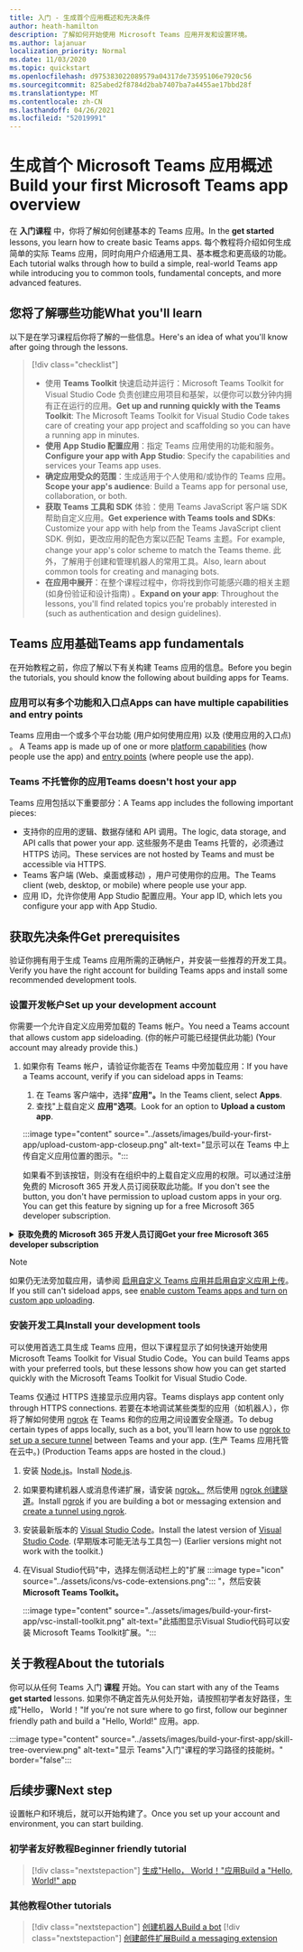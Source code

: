 ```yaml
---
title: 入门 - 生成首个应用概述和先决条件
author: heath-hamilton
description: 了解如何开始使用 Microsoft Teams 应用开发和设置环境。
ms.author: lajanuar
localization_priority: Normal
ms.date: 11/03/2020
ms.topic: quickstart
ms.openlocfilehash: d975383022089579a04317de73595106e7920c56
ms.sourcegitcommit: 825abed2f8784d2bab7407ba7a4455ae17bbd28f
ms.translationtype: MT
ms.contentlocale: zh-CN
ms.lasthandoff: 04/26/2021
ms.locfileid: "52019991"
---
```

# <a name="build-your-first-microsoft-teams-app-overview"></a><span data-ttu-id="06f01-103">生成首个 Microsoft Teams 应用概述</span><span class="sxs-lookup"><span data-stu-id="06f01-103">Build your first Microsoft Teams app overview</span></span>

<span data-ttu-id="06f01-104">在 **入门课程** 中，你将了解如何创建基本的 Teams 应用。</span><span class="sxs-lookup"><span data-stu-id="06f01-104">In the **get started** lessons, you learn how to create basic Teams apps.</span></span> <span data-ttu-id="06f01-105">每个教程将介绍如何生成简单的实际 Teams 应用，同时向用户介绍通用工具、基本概念和更高级的功能。</span><span class="sxs-lookup"><span data-stu-id="06f01-105">Each tutorial walks through how to build a simple, real-world Teams app while introducing you to common tools, fundamental concepts, and more advanced features.</span></span>

## <a name="what-youll-learn"></a><span data-ttu-id="06f01-106">您将了解哪些功能</span><span class="sxs-lookup"><span data-stu-id="06f01-106">What you'll learn</span></span>

<span data-ttu-id="06f01-107">以下是在学习课程后你将了解的一些信息。</span><span class="sxs-lookup"><span data-stu-id="06f01-107">Here's an idea of what you'll know after going through the lessons.</span></span>

> [!div class="checklist"]
  >
  > * <span data-ttu-id="06f01-108">使用 **Teams Toolkit** 快速启动并运行：Microsoft Teams Toolkit for Visual Studio Code 负责创建应用项目和基架，以便你可以数分钟内拥有正在运行的应用。</span><span class="sxs-lookup"><span data-stu-id="06f01-108">**Get up and running quickly with the Teams Toolkit**: The Microsoft Teams Toolkit for Visual Studio Code takes care of creating your app project and scaffolding so you can have a running app in minutes.</span></span>
  > * <span data-ttu-id="06f01-109">**使用 App Studio 配置应用**：指定 Teams 应用使用的功能和服务。</span><span class="sxs-lookup"><span data-stu-id="06f01-109">**Configure your app with App Studio**: Specify the capabilities and services your Teams app uses.</span></span>
  > * <span data-ttu-id="06f01-110">**确定应用受众的范围**：生成适用于个人使用和/或协作的 Teams 应用。</span><span class="sxs-lookup"><span data-stu-id="06f01-110">**Scope your app's audience**: Build a Teams app for personal use, collaboration, or both.</span></span>
> * <span data-ttu-id="06f01-111">**获取 Teams 工具和 SDK** 体验：使用 Teams JavaScript 客户端 SDK 帮助自定义应用。</span><span class="sxs-lookup"><span data-stu-id="06f01-111">**Get experience with Teams tools and SDKs**: Customize your app with help from the Teams JavaScript client SDK.</span></span> <span data-ttu-id="06f01-112">例如，更改应用的配色方案以匹配 Teams 主题。</span><span class="sxs-lookup"><span data-stu-id="06f01-112">For example, change your app's color scheme to match the Teams theme.</span></span> <span data-ttu-id="06f01-113">此外，了解用于创建和管理机器人的常用工具。</span><span class="sxs-lookup"><span data-stu-id="06f01-113">Also, learn about common tools for creating and managing bots.</span></span>
  > * <span data-ttu-id="06f01-114">**在应用中展开**：在整个课程过程中，你将找到你可能感兴趣的相关主题 (如身份验证和设计指南) 。</span><span class="sxs-lookup"><span data-stu-id="06f01-114">**Expand on your app**: Throughout the lessons, you'll find related topics you're probably interested in (such as authentication and design guidelines).</span></span>

## <a name="teams-app-fundamentals"></a><span data-ttu-id="06f01-115">Teams 应用基础</span><span class="sxs-lookup"><span data-stu-id="06f01-115">Teams app fundamentals</span></span>

<span data-ttu-id="06f01-116">在开始教程之前，你应了解以下有关构建 Teams 应用的信息。</span><span class="sxs-lookup"><span data-stu-id="06f01-116">Before you begin the tutorials, you should know the following about building apps for Teams.</span></span>

### <a name="apps-can-have-multiple-capabilities-and-entry-points"></a><span data-ttu-id="06f01-117">应用可以有多个功能和入口点</span><span class="sxs-lookup"><span data-stu-id="06f01-117">Apps can have multiple capabilities and entry points</span></span>

<span data-ttu-id="06f01-118">Teams 应用由一个或多个平台功能 (用户[](../concepts/capabilities-overview.md)如何使用应用) 以及 (使用应用的入口点) 。 [](../concepts/extensibility-points.md)</span><span class="sxs-lookup"><span data-stu-id="06f01-118">A Teams app is made up of one or more [platform capabilities](../concepts/capabilities-overview.md) (how people use the app) and [entry points](../concepts/extensibility-points.md) (where people use the app).</span></span>

### <a name="teams-doesnt-host-your-app"></a><span data-ttu-id="06f01-119">Teams 不托管你的应用</span><span class="sxs-lookup"><span data-stu-id="06f01-119">Teams doesn't host your app</span></span>

<span data-ttu-id="06f01-120">Teams 应用包括以下重要部分：</span><span class="sxs-lookup"><span data-stu-id="06f01-120">A Teams app includes the following important pieces:</span></span>

* <span data-ttu-id="06f01-121">支持你的应用的逻辑、数据存储和 API 调用。</span><span class="sxs-lookup"><span data-stu-id="06f01-121">The logic, data storage, and API calls that power your app.</span></span> <span data-ttu-id="06f01-122">这些服务不是由 Teams 托管的，必须通过 HTTPS 访问。</span><span class="sxs-lookup"><span data-stu-id="06f01-122">These services are not hosted by Teams and must be accessible via HTTPS.</span></span>
* <span data-ttu-id="06f01-123">Teams 客户端 (Web、桌面或移动) ，用户可使用你的应用。</span><span class="sxs-lookup"><span data-stu-id="06f01-123">The Teams client (web, desktop, or mobile) where people use your app.</span></span>
* <span data-ttu-id="06f01-124">应用 ID，允许你使用 App Studio 配置应用。</span><span class="sxs-lookup"><span data-stu-id="06f01-124">Your app ID, which lets you configure your app with App Studio.</span></span>

## <a name="get-prerequisites"></a><span data-ttu-id="06f01-125">获取先决条件</span><span class="sxs-lookup"><span data-stu-id="06f01-125">Get prerequisites</span></span>

<span data-ttu-id="06f01-126">验证你拥有用于生成 Teams 应用所需的正确帐户，并安装一些推荐的开发工具。</span><span class="sxs-lookup"><span data-stu-id="06f01-126">Verify you have the right account for building Teams apps and install some recommended development tools.</span></span>

### <a name="set-up-your-development-account"></a><span data-ttu-id="06f01-127">设置开发帐户</span><span class="sxs-lookup"><span data-stu-id="06f01-127">Set up your development account</span></span>

<span data-ttu-id="06f01-128">你需要一个允许自定义应用旁加载的 Teams 帐户。</span><span class="sxs-lookup"><span data-stu-id="06f01-128">You need a Teams account that allows custom app sideloading.</span></span> <span data-ttu-id="06f01-129"> (你的帐户可能已经提供此功能) </span><span class="sxs-lookup"><span data-stu-id="06f01-129">(Your account may already provide this.)</span></span>

1. <span data-ttu-id="06f01-130">如果你有 Teams 帐户，请验证你能否在 Teams 中旁加载应用：</span><span class="sxs-lookup"><span data-stu-id="06f01-130">If you have a Teams account, verify if you can sideload apps in Teams:</span></span>
    1. <span data-ttu-id="06f01-131">在 Teams 客户端中，选择"**应用"。**</span><span class="sxs-lookup"><span data-stu-id="06f01-131">In the Teams client, select **Apps**.</span></span>
    1. <span data-ttu-id="06f01-132">查找"上载自定义 **应用"选项**。</span><span class="sxs-lookup"><span data-stu-id="06f01-132">Look for an option to **Upload a custom app**.</span></span>

    :::image type="content" source="../assets/images/build-your-first-app/upload-custom-app-closeup.png" alt-text="显示可以在 Teams 中上传自定义应用位置的图示。":::
    
    <span data-ttu-id="06f01-134">如果看不到该按钮，则没有在组织中的上载自定义应用的权限。可以通过注册免费的 Microsoft 365 开发人员订阅获取此功能。</span><span class="sxs-lookup"><span data-stu-id="06f01-134">If you don't see the button, you don't have permission to upload custom apps in your org. You can get this feature by signing up for a free Microsoft 365 developer subscription.</span></span>

<!-- markdownlint-disable MD033 -->
<details>

<summary><span data-ttu-id="06f01-135"><b>获取免费的 Microsoft 365 开发人员订阅</b></span><span class="sxs-lookup"><span data-stu-id="06f01-135"><b>Get your free Microsoft 365 developer subscription</b></span></span></summary>

<span data-ttu-id="06f01-136">可以通过加入 Microsoft 365 开发人员计划获取允许应用旁加载的免费 Teams 测试帐户。</span><span class="sxs-lookup"><span data-stu-id="06f01-136">You can get a free Teams test account that allows app sideloading by joining the Microsoft 365 developer program.</span></span> <span data-ttu-id="06f01-137"> (注册过程大约需要两分钟) </span><span class="sxs-lookup"><span data-stu-id="06f01-137">(The registration process takes approximately two minutes.)</span></span>

1. <span data-ttu-id="06f01-138">转到 [Microsoft 365 开发人员计划](https://developer.microsoft.com/microsoft-365/dev-program)。</span><span class="sxs-lookup"><span data-stu-id="06f01-138">Go to the [Microsoft 365 developer program](https://developer.microsoft.com/microsoft-365/dev-program).</span></span>
1. <span data-ttu-id="06f01-139">选择 **立即加入** 并按照屏幕上的说明进行操作。</span><span class="sxs-lookup"><span data-stu-id="06f01-139">Select **Join Now** and follow the onscreen instructions.</span></span>
1. <span data-ttu-id="06f01-140">当你进入欢迎屏幕时，选择 **"设置 E5 订阅"。**</span><span class="sxs-lookup"><span data-stu-id="06f01-140">When you get to the welcome screen, select **Set up E5 subscription**.</span></span>
1. <span data-ttu-id="06f01-141">设置管理员帐户。</span><span class="sxs-lookup"><span data-stu-id="06f01-141">Set up your administrator account.</span></span> <span data-ttu-id="06f01-142">完成后，你应该会看到如下所示的屏幕。</span><span class="sxs-lookup"><span data-stu-id="06f01-142">Once you finish, you should see a screen like this.</span></span>
:::image type="content" source="../assets/images/build-your-first-app/dev-program-subscription.png" alt-text="注册 Microsoft 365 开发人员计划后看到的示例。":::
1. <span data-ttu-id="06f01-144">使用刚设置的管理员帐户登录 Teams。</span><span class="sxs-lookup"><span data-stu-id="06f01-144">Log in to Teams using the administrator account you just set up.</span></span>
1. <span data-ttu-id="06f01-145">验证你现在是否具有" **上载自定义应用"** 选项。</span><span class="sxs-lookup"><span data-stu-id="06f01-145">Verify if you now have the **Upload a custom app** option.</span></span>

</details>

> [!Note]
> <span data-ttu-id="06f01-146">如果仍无法旁加载应用，请参阅 [启用自定义 Teams 应用并启用自定义应用上传](https://docs.microsoft.com/microsoftteams/platform/concepts/build-and-test/prepare-your-o365-tenant#enable-custom-teams-apps-and-turn-on-custom-app-uploading)。</span><span class="sxs-lookup"><span data-stu-id="06f01-146">If you still can't sideload apps, see [enable custom Teams apps and turn on custom app uploading](https://docs.microsoft.com/microsoftteams/platform/concepts/build-and-test/prepare-your-o365-tenant#enable-custom-teams-apps-and-turn-on-custom-app-uploading).</span></span>

### <a name="install-your-development-tools"></a><span data-ttu-id="06f01-147">安装开发工具</span><span class="sxs-lookup"><span data-stu-id="06f01-147">Install your development tools</span></span>

<span data-ttu-id="06f01-148">可以使用首选工具生成 Teams 应用，但以下课程显示了如何快速开始使用 Microsoft Teams Toolkit for Visual Studio Code。</span><span class="sxs-lookup"><span data-stu-id="06f01-148">You can build Teams apps with your preferred tools, but these lessons show how you can get started quickly with the Microsoft Teams Toolkit for Visual Studio Code.</span></span>

<span data-ttu-id="06f01-149">Teams 仅通过 HTTPS 连接显示应用内容。</span><span class="sxs-lookup"><span data-stu-id="06f01-149">Teams displays app content only through HTTPS connections.</span></span> <span data-ttu-id="06f01-150">若要在本地调试某些类型的应用（如机器人），你将了解如何使用 [ngrok](../concepts/build-and-test/debug.md#locally-hosted) 在 Teams 和你的应用之间设置安全隧道。</span><span class="sxs-lookup"><span data-stu-id="06f01-150">To debug certain types of apps locally, such as a bot, you'll learn how to use [ngrok to set up a secure tunnel](../concepts/build-and-test/debug.md#locally-hosted) between Teams and your app.</span></span> <span data-ttu-id="06f01-151"> (生产 Teams 应用托管在云中。) </span><span class="sxs-lookup"><span data-stu-id="06f01-151">(Production Teams apps are hosted in the cloud.)</span></span>

1. <span data-ttu-id="06f01-152">安装 [Node.js](https://nodejs.org/en/)。</span><span class="sxs-lookup"><span data-stu-id="06f01-152">Install [Node.js](https://nodejs.org/en/).</span></span>
1. <span data-ttu-id="06f01-153">如果要构建机器人或消息传递扩展，请安装 [ngrok，](https://ngrok.com/download) 然后使用 [ngrok 创建隧道](https://docs.microsoft.com/microsoftteams/platform/tutorials/get-started-dotnet-app-studio#tunnel-using-ngrok)。</span><span class="sxs-lookup"><span data-stu-id="06f01-153">Install [ngrok](https://ngrok.com/download) if you are building a bot or messaging extension and [create a tunnel using ngrok](https://docs.microsoft.com/microsoftteams/platform/tutorials/get-started-dotnet-app-studio#tunnel-using-ngrok).</span></span>
1. <span data-ttu-id="06f01-154">安装最新版本的 [Visual Studio Code](https://code.visualstudio.com/download)。</span><span class="sxs-lookup"><span data-stu-id="06f01-154">Install the latest version of [Visual Studio Code](https://code.visualstudio.com/download).</span></span> <span data-ttu-id="06f01-155"> (早期版本可能无法与工具包一) </span><span class="sxs-lookup"><span data-stu-id="06f01-155">(Earlier versions might not work with the toolkit.)</span></span>
1. 在Visual Studio代码"中，选择左侧活动栏上的"扩展 :::image type="icon" source="../assets/icons/vs-code-extensions.png"::: "，然后安装 **Microsoft Teams Toolkit。**

    :::image type="content" source="../assets/images/build-your-first-app/vsc-install-toolkit.png" alt-text="此插图显示Visual Studio代码可以安装 Microsoft Teams Toolkit扩展。":::

## <a name="about-the-tutorials"></a><span data-ttu-id="06f01-158">关于教程</span><span class="sxs-lookup"><span data-stu-id="06f01-158">About the tutorials</span></span>

<span data-ttu-id="06f01-159">你可以从任何 Teams 入门 **课程** 开始。</span><span class="sxs-lookup"><span data-stu-id="06f01-159">You can start with any of the Teams **get started** lessons.</span></span> <span data-ttu-id="06f01-160">如果你不确定首先从何处开始，请按照初学者友好路径，生成"Hello， World！"</span><span class="sxs-lookup"><span data-stu-id="06f01-160">If you're not sure where to go first, follow our beginner friendly path and build a "Hello, World!"</span></span> <span data-ttu-id="06f01-161">应用。</span><span class="sxs-lookup"><span data-stu-id="06f01-161">app.</span></span>

:::image type="content" source="../assets/images/build-your-first-app/skill-tree-overview.png" alt-text="显示 Teams&quot;入门&quot;课程的学习路径的技能树。" border="false":::

## <a name="next-step"></a><span data-ttu-id="06f01-163">后续步骤</span><span class="sxs-lookup"><span data-stu-id="06f01-163">Next step</span></span>

<span data-ttu-id="06f01-164">设置帐户和环境后，就可以开始构建了。</span><span class="sxs-lookup"><span data-stu-id="06f01-164">Once you set up your account and environment, you can start building.</span></span>

### <a name="beginner-friendly-tutorial"></a><span data-ttu-id="06f01-165">初学者友好教程</span><span class="sxs-lookup"><span data-stu-id="06f01-165">Beginner friendly tutorial</span></span>

> [!div class="nextstepaction"]
> [<span data-ttu-id="06f01-166">生成"Hello， World！"应用</span><span class="sxs-lookup"><span data-stu-id="06f01-166">Build a "Hello, World!" app</span></span>](../build-your-first-app/build-and-run.md)

### <a name="other-tutorials"></a><span data-ttu-id="06f01-167">其他教程</span><span class="sxs-lookup"><span data-stu-id="06f01-167">Other tutorials</span></span>

> [!div class="nextstepaction"]
> [<span data-ttu-id="06f01-168">创建机器人</span><span class="sxs-lookup"><span data-stu-id="06f01-168">Build a bot</span></span>](../build-your-first-app/build-bot.md)
> [!div class="nextstepaction"]
> [<span data-ttu-id="06f01-169">创建邮件扩展</span><span class="sxs-lookup"><span data-stu-id="06f01-169">Build a messaging extension</span></span>](../build-your-first-app/build-messaging-extension.md)
